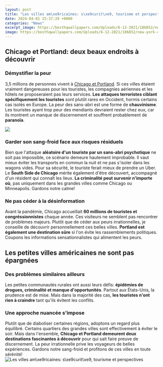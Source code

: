 ```yaml
---
layout: post
title: "Les villes am\xe9ricaines: s\xe9curit\xe9, tourisme et perspectives"
date: 2024-04-01 15:37:29 +0000
categories: "News"
excerpt_image: https://besthqwallpapers.com/Uploads/6-12-2021/186852/new-york-4k-nightscapes-one-world-trade-center-freedom-tower.jpg
image: https://besthqwallpapers.com/Uploads/6-12-2021/186852/new-york-4k-nightscapes-one-world-trade-center-freedom-tower.jpg
---
```


## Chicago et Portland: deux beaux endroits à découvrir
### Démystifier la peur 
3,5 millions de personnes vivent à [Chicago et Portland](https://thetopnews.github.io/understand-and-strengthen-your-auxiliary-function-for-personal-growth/). Si ces villes étaient vraiment dangereuses pour les touristes, les compagnies aériennes et les hôtels ne proposeraient pas leurs services. **Les attaques terroristes ciblant spécifiquement les touristes** sont plutôt rares en Occident, hormis certains cas isolés en Europe. La peur des sans-abri est une forme de **chauvinisme**. Les touristes ayant trop peur des mendiants devraient rester chez eux, car ils montrent un manque de discernement et souffrent probablement de **paranoïa**. 

![](https://www.alibabuy.com/photos/library/1500/13282.jpg)
### Garder son sang-froid face aux risques résiduels
Bien que l'attaque **aléatoire d'un touriste par un sans-abri psychotique** ne soit pas impossible, ce scénario demeure hautement improbable. Il vaut mieux éviter les transports en commun la nuit et ne pas s'isoler dans les wagons vides. Pour sa sécurité, le touriste ferait mieux de prendre un Uber. Le **South Side de Chicago** mérite également d'être découvert, accompagné d'un résident qui connaît les lieux. **La criminalité peut survenir n'importe où**, pas uniquement dans les grandes villes comme Chicago ou Minneapolis. Gardons notre calme!
### Ne pas céder à la désinformation  
Avant la pandémie, Chicago accueillait **60 millions de touristes et congréssionnistes** chaque année. Ces visiteurs ne semblent pas rencontrer de problèmes majeurs. Plutôt que de céder aux peurs irrationnelles, je conseille de découvrir personnellement ces belles villes. **Portland est également une destination sûre** si l'on évite les rassemblements politiques. Coupons les informations sensationnalistes qui alimentent les peurs.
## Les petites villes américaines ne sont pas épargnées
### Des problèmes similaires ailleurs 
Les petites communautés rurales ont aussi leurs défis: **épidémies de drogues, criminalité et manque d'opportunités**. Partout aux États-Unis, la prudence est de mise. Mais dans la majorité des cas, **les touristes n'ont rien à craindre** tant qu'ils évitent les conflits. 
### Une approche nuancée s'impose
Plutôt que de diaboliser certaines régions, adoptons un regard plus équilibré. Certains quartiers des grandes villes sont effectivement à éviter le soir. Mais dans l'ensemble, **Chicago et Portland demeurent deux destinations fascinantes à découvrir** pour qui sait faire preuve de discernement. La peur irrationnelle prive les voyageurs de belles expériences. Gardons notre sang-froid et profitons de ces villes en toute sérénité!
![Les villes am\xe9ricaines: s\xe9curit\xe9, tourisme et perspectives](https://besthqwallpapers.com/Uploads/6-12-2021/186852/new-york-4k-nightscapes-one-world-trade-center-freedom-tower.jpg)